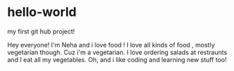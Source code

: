 # hello-world
my first git hub project!

Hey everyone! I'm Neha and i love food ! I love all kinds of food , mostly vegetarian though. Cuz i'm a vegetarian. I love ordering salads at restraunts and I eat all my vegetables.
Oh, and i like coding and learning new stuff too! 
